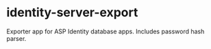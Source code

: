 # identity-server-export
Exporter app for  ASP Identity database apps. Includes password hash parser. 
